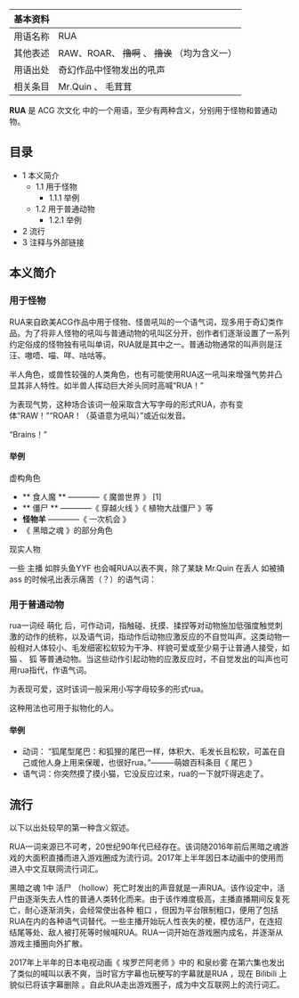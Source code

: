 |  **基本资料**  ||
|---|---|
|用语名称  |  RUA   |
|其他表述  |  RAW、ROAR、 ~~撸啊~~ 、 ~~撸诶~~ （均为含义一）   |
|用语出处  |  奇幻作品中怪物发出的吼声   |
|相关条目  |  Mr.Quin  、  毛茸茸   |
  
**RUA** 是  ACG  次文化  中的一个用语，至少有两种含义，分别用于怪物和普通动物。

##  目录

  * 1  本义简介 
    * 1.1  用于怪物 
      * 1.1.1  举例 
    * 1.2  用于普通动物 
      * 1.2.1  举例 
  * 2  流行 
  * 3  注释与外部链接 

##  本义简介

###  用于怪物

RUA来自欧美ACG作品中用于怪物、怪兽吼叫的一个语气词，现多用于奇幻类作品。为了将非人怪物的吼叫与普通动物的吼叫区分开，创作者们逐渐设置了一系列约定俗成的怪物独有吼叫单词，RUA就是其中之一。普通动物通常的叫声则是汪汪、嗷唔、喵、咩、咕咕等。

半人角色，或兽性较强的人类角色，也有可能使用RUA这一吼叫来增强气势并凸显其非人特性。如半兽人挥动巨大斧头同时高喊“RUA！”

为表现气势，这种场合该词一般采取含大写字母的形式RUA，亦有变体“RAW！”“ROAR！（英语意为吼叫）”或近似发音。

“Brains！”

####  举例

虚构角色

  * ** 食人魔  ** ————《  魔兽世界  》  [1] 
  * ** 僵尸  ** ————《  穿越火线  》《  植物大战僵尸  》等 
  * **怪物羊** ————《  一次机会  》 
  * 《  黑暗之魂  》的部分角色 

现实人物

一些  主播  如胖头鱼YYF  也会喊RUA以表不爽，除了某缺  Mr.Quin  在丢人  如被捅ass  的时候吼出表示痛苦（？）的语气词：

###  用于普通动物

rua一词经  萌化
后，可作动词，指触碰、抚摸、揉捏等对动物施加低强度触觉刺激的动作的统称，以及语气词，指动作后动物应激反应的不自觉叫声。这类动物一般相对人体较小、毛发细密松软较为干净、样貌可爱或至少易于让普通人接受，如
猫  、  狐  等普通动物。当这些动作引起动物的应激反应时，不自觉发出的叫声也可用rua指代，作语气词。

为表现可爱，这时该词一般采用小写字母较多的形式rua。

这种用法也可用于拟物化的人。

####  举例

  * 动词： “狐尾型尾巴：和狐狸的尾巴一样，体积大、毛发长且松软，可盖在自己或他人身上用来保暖，也很好rua。”———萌娘百科条目《  尾巴  》 
  * 语气词：你突然摸了摸小猫，它没反应过来，rua的一下就吓得逃走了。 

##  流行

以下以出处较早的第一种含义叙述。

RUA一词来源已不可考，20世纪90年代已经存在。该词随2016年前后黑暗之魂游戏的大面积直播而进入游戏圈成为流行词。2017年上半年因日本动画中的使用而进入中文互联网流行词汇。

黑暗之魂  1中  活尸
（hollow）死亡时发出的声音就是一声RUA。该作设定中，活尸由逐渐失去人性的普通人类转化而来。由于该作难度极高，主播直播期间反复死亡，耐心逐渐消失，会经常使出各种
粗口
，但因为平台限制粗口，便用了包括RUA在内的各种语气词替代。一些主播开始玩人性丧失的梗，模仿活尸，在连招结尾等处、敌人被打死等时候喊RUA。RUA一词开始在游戏圈内成名，并逐渐从游戏主播圈向外扩散。

2017年上半年的日本电视动画《  埃罗芒阿老师  》中的  和泉纱雾  在第六集也发出了类似的喊叫以表不爽，当时官方字幕也玩梗写的字幕就是RUA  ，现在
Bilibili  上貌似已将该字幕删除  。自此RUA走出游戏圈子，成为中文互联网上的流行词汇。